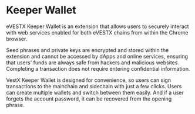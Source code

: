 # Keeper Wallet
eVESTX Keeper Wallet is an extension that allows users to securely interact with web services enabled for both eVESTX chains from within the Chrome browser.

Seed phrases and private keys are encrypted and stored within the extension and cannot be accessed by dApps and online services, ensuring that users' funds are always safe from hackers and malicious websites. Completing a transaction does not require entering confidential information.

VestX Keeper Wallet is designed for convenience, so users can sign transactions to the mainchain and sidechain with just a few clicks. Users can create multiple wallets and switch between them easily. And if a user forgets the account password, it can be recovered from the opening phrase.
